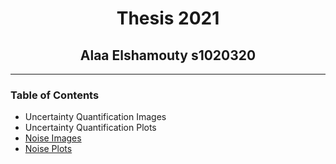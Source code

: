 # <center> Thesis 2021 </center>
## <center>  Alaa Elshamouty s1020320 </center>

---
### Table of Contents
- Uncertainty Quantification Images
- Uncertainty  Quantification Plots
- [Noise Images](noise_images.md)
- [Noise Plots](noise_plots.md)

